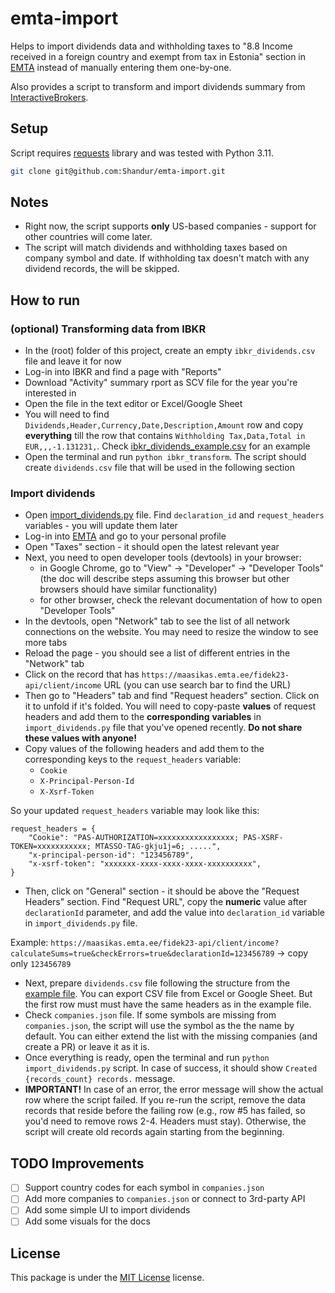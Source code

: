 # emta-import

Helps to import dividends data and withholding taxes to "8.8 Income received in a foreign country and exempt from tax in Estonia" section in [EMTA](https://emta.ee) instead of manually entering them one-by-one.

Also provides a script to transform and import dividends summary from [InteractiveBrokers](https://www.interactivebrokers.co.uk/).

## Setup

Script requires [requests](https://pypi.org/project/requests/) library and was tested with Python 3.11.

```bash
git clone git@github.com:Shandur/emta-import.git
```

## Notes

- Right now, the script supports **only** US-based companies - support for other countries will come later.
- The script will match dividends and withholding taxes based on company symbol and date. If withholding tax doesn't match with any dividend records, the will be skipped.


## How to run

### (optional) Transforming data from IBKR
- In the (root) folder of this project, create an empty `ibkr_dividends.csv` file and leave it for now
- Log-in into IBKR and find a page with "Reports"
- Download "Activity" summary rport as SCV file for the year you're interested in
- Open the file in the text editor or Excel/Google Sheet
- You will need to find `Dividends,Header,Currency,Date,Description,Amount` row and copy **everything** till the row that contains `Withholding Tax,Data,Total in EUR,,,-1.131231,`. Check [ibkr_dividends_example.csv](./ibkr_dividends_example.csv) for an example
- Open the terminal and run `python ibkr_transform`. The script should create `dividends.csv` file that will be used in the following section

### Import dividends
- Open [import_dividends.py](./import_dividends.py) file. Find `declaration_id` and `request_headers` variables - you will update them later
- Log-in into [EMTA](https://emta.ee) and go to your personal profile
- Open "Taxes" section - it should open the latest relevant year
- Next, you need to open developer tools (devtools) in your browser:
  - in Google Chrome, go to "View" -> "Developer" -> "Developer Tools" (the doc will describe steps assuming this browser but other browsers should have similar functionality)
  - for other browser, check the relevant documentation of how to open "Developer Tools"
- In the devtools, open "Network" tab to see the list of all network connections on the website. You may need to resize the window to see more tabs
- Reload the page - you should see a list of different entries in the "Network" tab
- Click on the record that has `https://maasikas.emta.ee/fidek23-api/client/income` URL (you can use search bar to find the URL)
- Then go to "Headers" tab and find "Request headers" section. Click on it to unfold if it's folded. You will need to copy-paste **values** of request headers and add them to the **corresponding** **variables** in `import_dividends.py` file that you've opened recently. **Do not share these values with anyone!**
- Copy values of the following headers and add them to the corresponding keys to the `request_headers` variable:
  - `Cookie`
  - `X-Principal-Person-Id`
  - `X-Xsrf-Token`

So your updated `request_headers` variable may look like this:
```
request_headers = {
    "Cookie": "PAS-AUTHORIZATION=xxxxxxxxxxxxxxxxx; PAS-XSRF-TOKEN=xxxxxxxxxxx; MTASSO-TAG-gkju1j=6; .....",
    "x-principal-person-id": "123456789",
    "x-xsrf-token": "xxxxxxx-xxxx-xxxx-xxxx-xxxxxxxxxx",
}
```
- Then, click on "General" section - it should be above the "Request Headers" section. Find "Request URL", copy the **numeric** value after `declarationId` parameter, and add the value into `declaration_id` variable in `import_dividends.py` file.

Example: `https://maasikas.emta.ee/fidek23-api/client/income?calculateSums=true&checkErrors=true&declarationId=123456789` -> copy only `123456789`

- Next, prepare `dividends.csv` file following the structure from the [example file](./dividends_example.csv). You can export CSV file from Excel or Google Sheet. But the first row must must have the same headers as in the example file.
- Check `companies.json` file. If some symbols are missing from `companies.json`, the script will use the symbol as the the name by default. You can either extend the list with the missing companies (and create a PR) or leave it as it is.
- Once everything is ready, open the terminal and run `python import_dividends.py` script. In case of success, it should show `Created {records_count} records.` message.
- **IMPORTANT!** In case of an error, the error message will show the actual row where the script failed. If you re-run the script, remove the data records that reside before the failing row (e.g., row #5 has failed, so you'd need to remove rows 2-4. Headers must stay). Otherwise, the script will create old records again starting from the beginning.

## TODO Improvements

- [ ] Support country codes for each symbol in `companies.json`
- [ ] Add more companies to `companies.json` or connect to 3rd-party API
- [ ] Add some simple UI to import dividends
- [ ] Add some visuals for the docs

## License

This package is under the [MIT License](LICENSE) license.
